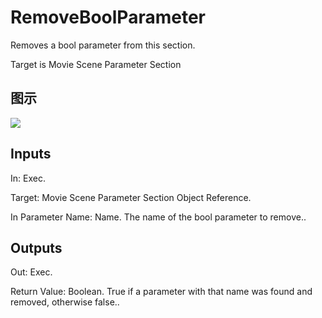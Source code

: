 # RemoveBoolParameter

Removes a bool parameter from this section.

Target is Movie Scene Parameter Section

## 图示

![]($-20221218-20530013.png)

## Inputs

In: Exec.

Target: Movie Scene Parameter Section Object Reference.

In Parameter Name: Name. The name of the bool parameter to remove..  

## Outputs

Out: Exec.

Return Value: Boolean. True if a parameter with that name was found and removed, otherwise false..

